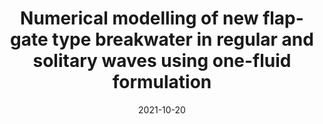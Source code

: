 ---
title: "Numerical modelling of new flap-gate type breakwater in regular and solitary waves using one-fluid formulation"
collection: publications
permalink: /publication/2021-03-paper-number-15
date: 2021-10-20
venue: 'Ocean Engineering'
paperurl: 'https://doi.org/10.1016/j.oceaneng.2021.109967'
citation: 'Chen, S., Xing, J., Yang, L., Zhang, H., Luan, Y., Chen, H. and Liu, H., 2021. Numerical modelling of new flap-gate type breakwater in regular and solitary waves using one-fluid formulation. Ocean Engineering, 240, p.109967.'
---